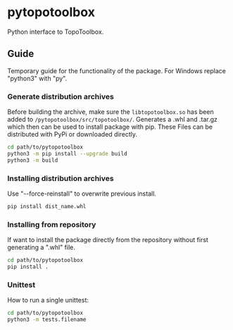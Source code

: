 # pytopotoolbox

Python interface to TopoToolbox.

## Guide

Temporary guide for the functionality of the package. For Windows replace "python3" with "py".

### Generate distribution archives

Before building the archive, make sure the `libtopotoolbox.so` has been added to `/pytopotoolbox/src/topotoolbox/`.
Generates a .whl and .tar.gz which then can be used to install package with pip.
These Files can be distributed with PyPi or downloaded directly.

```bash
cd path/to/pytopotoolbox
python3 -m pip install --upgrade build
python3 -m build
```

### Installing distribution archives

Use "--force-reinstall" to overwrite previous install.

```bash
pip install dist_name.whl
```

### Installing from repository

If want to install the package directly from the repository without first generating a ".whl" file.

```bash
cd path/to/pytopotoolbox
pip install .
```

### Unittest

How to run a single unittest:

```bash
cd path/to/pytopotoolbox
python3 -m tests.filename 
```

